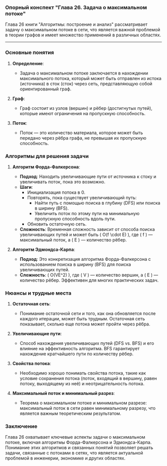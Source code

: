 ### Опорный конспект "Глава 26. Задача о максимальном потоке"

Глава 26 книги "Алгоритмы: построение и анализ" рассматривает задачу о максимальном потоке в сети, что является важной проблемой в теории графов и имеет множество применений в различных областях.

---

### Основные понятия

1. **Определение**:
   - Задача о максимальном потоке заключается в нахождении максимального потока, который может быть отправлен из истока (источника) в сток (сток) через сеть, представляющую собой ориентированный граф.

2. **Граф**:
   - Граф состоит из узлов (вершин) и рёбер (достигнутых путей), которые имеют ограничения на пропускную способность.

3. **Поток**:
   - Поток — это количество материала, которое может быть передано через рёбра графа, не превышая их пропускную способность.

### Алгоритмы для решения задачи

1. **Алгоритм Форда-Фалкерсона**:
   - **Подход**: Находить увеличивающие пути от источника к стоку и увеличивать поток, пока это возможно.
   - **Шаги**:
     - Инициализация потока в 0.
     - Повторять, пока существует увеличивающий путь:
       - Найти путь с помощью поиска в глубину (DFS) или поиска в ширину (BFS).
       - Увеличить поток по этому пути на минимальную пропускную способность вдоль пути.
     - Обновить остаточную сеть.
   - **Сложность**: Временная сложность зависит от способа поиска увеличивающих путей и может быть \( O(f \cdot E) \), где \( f \) — максимальный поток, а \( E \) — количество рёбер.

2. **Алгоритм Эдмондса-Карпа**:
   - **Подход**: Это конкретизация алгоритма Форда-Фалкерсона с использованием поиска в ширину (BFS) для поиска увеличивающих путей.
   - **Сложность**: \( O(VE^2) \), где \( V \) — количество вершин, а \( E \) — количество рёбер. Эффективен для многих практических задач.

### Нюансы и трудные места

1. **Остаточная сеть**:
   - Понимание остаточной сети и того, как она обновляется после каждого итерации, может быть трудным. Остаточная сеть показывает, сколько еще потока может пройти через рёбра.

2. **Увеличивающие пути**:
   - Способ нахождения увеличивающих путей (DFS vs. BFS) и его влияние на эффективность алгоритма. BFS гарантирует нахождение кратчайшего пути по количеству рёбер.

3. **Свойства потока**:
   - Необходимо хорошо понимать свойства потока, такие как условие сохранения потока (поток, входящий в вершину, равен потоку, выходящему из неё) и неотрицательность потока.

4. **Максимальный поток и минимальный разрез**:
   - Теорема о максимальном потоке и минимальном разрезе: максимальный поток в сети равен минимальному разрезу, что является важным теоретическим результатом.

### Заключение

Глава 26 охватывает ключевые аспекты задачи о максимальном потоке, включая алгоритмы Форда-Фалкерсона и Эдмондса-Карпа. Понимание этих алгоритмов и связанных понятий позволяет решать задачи, связанные с потоками в сетях, что является актуальной проблемой в инженерии, экономике и других областях.